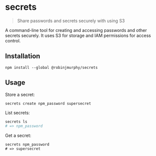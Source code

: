 # secrets

> Share passwords and secrets securely with using S3

A command-line tool for creating and accessing passwords and other secrets securely. It uses S3 for storage and IAM permissions for access control.

## Installation

```
npm install --global @robinjmurphy/secrets
```

## Usage

Store a secret:

```
secrets create npm_password supersecret
```

List secrets:

```bash
secrets ls
# => npm_password
```

Get a secret:

```
secrets npm_password
# => supersecret
```

